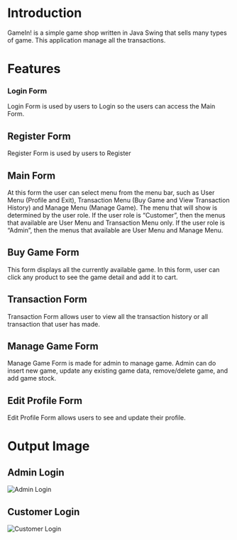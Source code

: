 # Introduction
GameIn! is a simple game shop written in Java Swing that sells many types of game. This application manage all the transactions.

# Features
### Login Form
Login Form is used by users to Login so the users can access the Main Form.

## Register Form
Register Form is used by users to Register

## Main Form
At this form the user can select menu from the menu bar, such as User Menu (Profile and Exit), Transaction Menu (Buy Game and View Transaction History) and Manage Menu (Manage Game). The menu that will show is determined by the user role. If the user role is “Customer”, then the menus that available are User Menu and Transaction Menu only. If the user role is “Admin”, then the menus that available are User Menu and Manage Menu.

## Buy Game Form
This form displays all the currently available game. In this form, user can click any product to see the game detail and add it to cart.

## Transaction Form
Transaction Form allows user to view all the transaction history or all transaction that user has made. 

## Manage Game Form
Manage Game Form is made for admin to manage game. Admin can do insert new game, update any existing game data, remove/delete game, and add game stock. 

## Edit Profile Form
Edit Profile Form allows users to see and update their profile. 

# Output Image
## Admin Login
![Admin Login](https://user-images.githubusercontent.com/63891089/194712352-d55908e4-8be3-4138-856d-38078d70bc45.PNG)

## Customer Login
![Customer Login](https://user-images.githubusercontent.com/63891089/194712368-c076115e-2c70-43c1-a32d-02005fd5a7f8.PNG)

